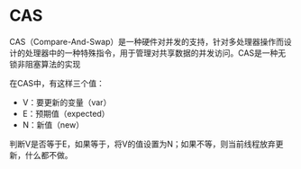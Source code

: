 # CAS

CAS（Compare-And-Swap）是一种硬件对并发的支持，针对多处理器操作而设计的处理器中的一种特殊指令，用于管理对共享数据的并发访问。CAS是一种无锁非阻塞算法的实现

在CAS中，有这样三个值：

* V：要更新的变量（var）
* E：预期值（expected）
* N：新值（new）

判断V是否等于E，如果等于，将V的值设置为N；如果不等，则当前线程放弃更新，什么都不做。
